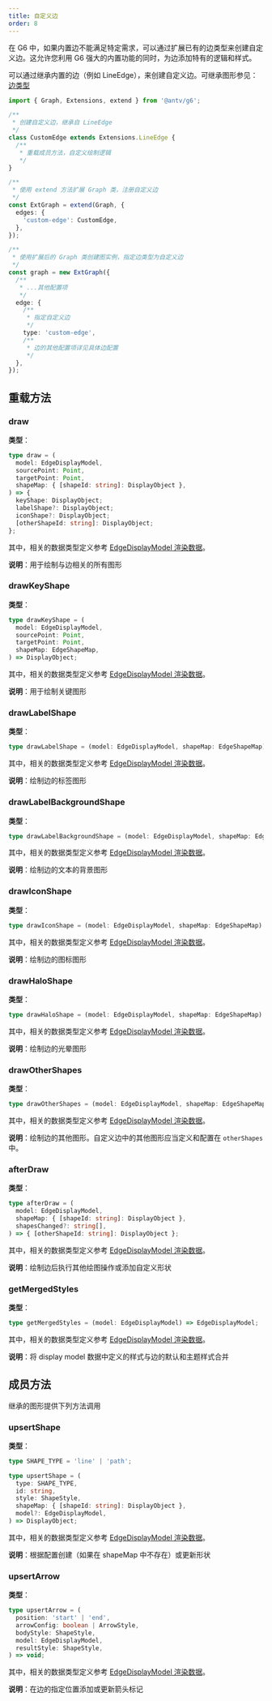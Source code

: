 ```yaml
---
title: 自定义边
order: 8
---
```


在 G6 中，如果内置边不能满足特定需求，可以通过扩展已有的边类型来创建自定义边。这允许您利用 G6 强大的内置功能的同时，为边添加特有的逻辑和样式。

可以通过继承内置的边（例如 LineEdge），来创建自定义边。可继承图形参见： [边类型](/manual/customize/extension-cats#2-边类型edges)

```typescript
import { Graph, Extensions, extend } from '@antv/g6';

/**
 * 创建自定义边，继承自 LineEdge
 */
class CustomEdge extends Extensions.LineEdge {
  /**
   * 重载成员方法，自定义绘制逻辑
   */
}

/**
 * 使用 extend 方法扩展 Graph 类，注册自定义边
 */
const ExtGraph = extend(Graph, {
  edges: {
    'custom-edge': CustomEdge,
  },
});

/**
 * 使用扩展后的 Graph 类创建图实例，指定边类型为自定义边
 */
const graph = new ExtGraph({
  /**
   * ...其他配置项
   */
  edge: {
    /**
     * 指定自定义边
     */
    type: 'custom-edge',
    /**
     * 边的其他配置项详见具体边配置
     */
  },
});
```

## 重载方法

### draw

**类型**：

```typescript
type draw = (
  model: EdgeDisplayModel,
  sourcePoint: Point,
  targetPoint: Point,
  shapeMap: { [shapeId: string]: DisplayObject },
) => {
  keyShape: DisplayObject;
  labelShape?: DisplayObject;
  iconShape?: DisplayObject;
  [otherShapeId: string]: DisplayObject;
};
```

其中，相关的数据类型定义参考 [EdgeDisplayModel 渲染数据](../../data/EdgeDisplayModel.zh.md)。

**说明**：用于绘制与边相关的所有图形

### drawKeyShape

**类型**：

```typescript
type drawKeyShape = (
  model: EdgeDisplayModel,
  sourcePoint: Point,
  targetPoint: Point,
  shapeMap: EdgeShapeMap,
) => DisplayObject;
```

其中，相关的数据类型定义参考 [EdgeDisplayModel 渲染数据](../../data/EdgeDisplayModel.zh.md)。

**说明**：用于绘制关键图形

### drawLabelShape

**类型**：

```typescript
type drawLabelShape = (model: EdgeDisplayModel, shapeMap: EdgeShapeMap) => DisplayObject;
```

其中，相关的数据类型定义参考 [EdgeDisplayModel 渲染数据](../../data/EdgeDisplayModel.zh.md)。

**说明**：绘制边的标签图形

### drawLabelBackgroundShape

**类型**：

```typescript
type drawLabelBackgroundShape = (model: EdgeDisplayModel, shapeMap: EdgeShapeMap) => DisplayObject;
```

其中，相关的数据类型定义参考 [EdgeDisplayModel 渲染数据](../../data/EdgeDisplayModel.zh.md)。

**说明**：绘制边的文本的背景图形

### drawIconShape

**类型**：

```typescript
type drawIconShape = (model: EdgeDisplayModel, shapeMap: EdgeShapeMap) => DisplayObject;
```

其中，相关的数据类型定义参考 [EdgeDisplayModel 渲染数据](../../data/EdgeDisplayModel.zh.md)。

**说明**：绘制边的图标图形

### drawHaloShape

**类型**：

```typescript
type drawHaloShape = (model: EdgeDisplayModel, shapeMap: EdgeShapeMap) => DisplayObject;
```

其中，相关的数据类型定义参考 [EdgeDisplayModel 渲染数据](../../data/EdgeDisplayModel.zh.md)。

**说明**：绘制边的光晕图形

### drawOtherShapes

**类型**：

```typescript
type drawOtherShapes = (model: EdgeDisplayModel, shapeMap: EdgeShapeMap) => { [id: string]: DisplayObject };
```

其中，相关的数据类型定义参考 [EdgeDisplayModel 渲染数据](../../data/EdgeDisplayModel.zh.md)。

**说明**：绘制边的其他图形。自定义边中的其他图形应当定义和配置在 `otherShapes` 中。

### afterDraw

**类型**：

```typescript
type afterDraw = (
  model: EdgeDisplayModel,
  shapeMap: { [shapeId: string]: DisplayObject },
  shapesChanged?: string[],
) => { [otherShapeId: string]: DisplayObject };
```

其中，相关的数据类型定义参考 [EdgeDisplayModel 渲染数据](../../data/EdgeDisplayModel.zh.md)。

**说明**：绘制边后执行其他绘图操作或添加自定义形状

### getMergedStyles

**类型**：

```typescript
type getMergedStyles = (model: EdgeDisplayModel) => EdgeDisplayModel;
```

其中，相关的数据类型定义参考 [EdgeDisplayModel 渲染数据](../../data/EdgeDisplayModel.zh.md)。

**说明**：将 display model 数据中定义的样式与边的默认和主题样式合并

## 成员方法

继承的图形提供下列方法调用

### upsertShape

**类型**：

```typescript
type SHAPE_TYPE = 'line' | 'path';

type upsertShape = (
  type: SHAPE_TYPE,
  id: string,
  style: ShapeStyle,
  shapeMap: { [shapeId: string]: DisplayObject },
  model?: EdgeDisplayModel,
) => DisplayObject;
```

其中，相关的数据类型定义参考 [EdgeDisplayModel 渲染数据](../../data/EdgeDisplayModel.zh.md)。

**说明**：根据配置创建（如果在 shapeMap 中不存在）或更新形状

### upsertArrow

**类型**：

```typescript
type upsertArrow = (
  position: 'start' | 'end',
  arrowConfig: boolean | ArrowStyle,
  bodyStyle: ShapeStyle,
  model: EdgeDisplayModel,
  resultStyle: ShapeStyle,
) => void;
```

其中，相关的数据类型定义参考 [EdgeDisplayModel 渲染数据](../../data/EdgeDisplayModel.zh.md)。

**说明**：在边的指定位置添加或更新箭头标记
